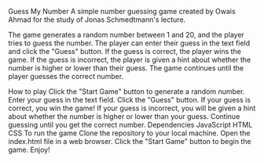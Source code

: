 Guess My Number
A simple number guessing game created by Owais Ahmad for the study of Jonas Schmedtmann's lecture.

The game generates a random number between 1 and 20, and the player tries to guess the number. The player can enter their guess in the text field and click the "Guess" button. If the guess is correct, the player wins the game. If the guess is incorrect, the player is given a hint about whether the number is higher or lower than their guess. The game continues until the player guesses the correct number.

How to play
Click the "Start Game" button to generate a random number.
Enter your guess in the text field.
Click the "Guess" button.
If your guess is correct, you win the game!
If your guess is incorrect, you will be given a hint about whether the number is higher or lower than your guess.
Continue guessing until you get the correct number.
Dependencies
JavaScript
HTML
CSS
To run the game
Clone the repository to your local machine.
Open the index.html file in a web browser.
Click the "Start Game" button to begin the game.
Enjoy!
